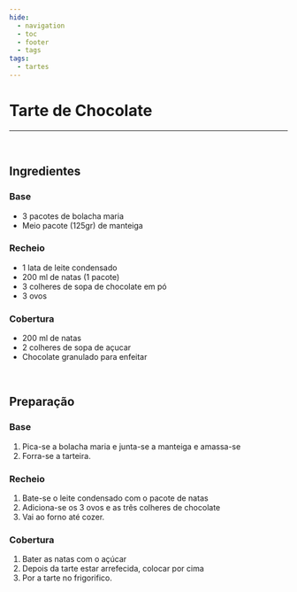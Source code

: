 ```yaml
---
hide:
  - navigation
  - toc
  - footer
  - tags
tags:
  - tartes
---
```


# Tarte de Chocolate

<hr>

<br>


## **Ingredientes**

### Base

* 3 pacotes de bolacha maria
* Meio pacote (125gr) de manteiga


### Recheio

* 1 lata de leite condensado
* 200 ml de natas (1 pacote)
* 3 colheres de sopa de chocolate em pó
* 3 ovos


### Cobertura

* 200 ml de natas 
* 2 colheres de sopa de açucar
* Chocolate granulado para enfeitar


<br>

## **Preparação**

### Base

1. Pica-se a bolacha maria e junta-se a manteiga e amassa-se
2. Forra-se a tarteira.


### Recheio
1. Bate-se o leite condensado com o pacote de natas
2. Adiciona-se os 3 ovos e as três colheres de chocolate
3. Vai ao forno até cozer.


### Cobertura
1. Bater as natas com o açúcar
2. Depois da tarte estar arrefecida, colocar por cima
3. Por a tarte no frigorifico.


<br>

